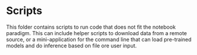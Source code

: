# Scripts

This folder contains scripts to run code that does not fit the notebook paradigm. This can include helper scripts to download data from a remote source, or a mini-application for the command line that can load pre-trained models and do inference based on file ore user input.